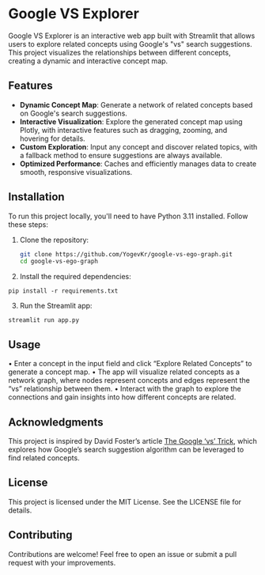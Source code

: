 # Google VS Explorer

Google VS Explorer is an interactive web app built with Streamlit that allows users to explore related concepts using Google's "vs" search suggestions. This project visualizes the relationships between different concepts, creating a dynamic and interactive concept map.

## Features

- **Dynamic Concept Map**: Generate a network of related concepts based on Google's search suggestions.
- **Interactive Visualization**: Explore the generated concept map using Plotly, with interactive features such as dragging, zooming, and hovering for details.
- **Custom Exploration**: Input any concept and discover related topics, with a fallback method to ensure suggestions are always available.
- **Optimized Performance**: Caches and efficiently manages data to create smooth, responsive visualizations.

## Installation

To run this project locally, you'll need to have Python 3.11 installed. Follow these steps:

1. Clone the repository:
   ```bash
   git clone https://github.com/YogevKr/google-vs-ego-graph.git
   cd google-vs-ego-graph
   ```

2. Install the required dependencies:

  ```
  pip install -r requirements.txt
  ```

3. Run the Streamlit app:

  ```
  streamlit run app.py
  ```

## Usage

• Enter a concept in the input field and click “Explore Related Concepts” to generate a concept map.
• The app will visualize related concepts as a network graph, where nodes represent concepts and edges represent the “vs” relationship between them.
• Interact with the graph to explore the connections and gain insights into how different concepts are related.

## Acknowledgments

This project is inspired by David Foster’s article [The Google ‘vs’ Trick](https://medium.com/applied-data-science/the-google-vs-trick-618c8fd5359f), which explores how Google’s search suggestion algorithm can be leveraged to find related concepts.

## License

This project is licensed under the MIT License. See the LICENSE file for details.

## Contributing

Contributions are welcome! Feel free to open an issue or submit a pull request with your improvements.
